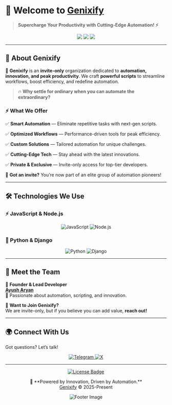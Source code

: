 <!-- Genixify - README.md -->

# 🚀 Welcome to [Genixify](https://github.com/Genixify)  

> **Supercharge Your Productivity with Cutting-Edge Automation! ⚡**  

<div align="center">
  <img src="https://img.shields.io/badge/🔒Private%20&%20Exclusive-Organization-blue?style=for-the-badge">
  <img src="https://img.shields.io/github/followers/ayusharyaneth?style=social">
  <img src="https://img.shields.io/github/stars/Genixify?style=social">
</div>

---

## 🌟 About Genixify  

🚀 **Genixify** is an **invite-only** organization dedicated to **automation, innovation, and peak productivity**. We craft **powerful scripts** to streamline workflows, boost efficiency, and redefine automation.  

> 🔥 **Why settle for ordinary when you can automate the extraordinary?**  

### ⚡ What We Offer  

✅ **Smart Automation** — Eliminate repetitive tasks with next-gen scripts.  

✅ **Optimized Workflows** — Performance-driven tools for peak efficiency.  

✅ **Custom Solutions** — Tailored automation for unique challenges.  

✅ **Cutting-Edge Tech** — Stay ahead with the latest innovations.  

✅ **Private & Exclusive** — Invite-only access for top-tier developers.  

🚀 **Got an invite?** You’re now part of an elite group of automation pioneers!  

---

## 🛠 Technologies We Use  

### ⚡ JavaScript & Node.js  
<p align="center">  
  <img src="https://img.shields.io/badge/JavaScript-F7DF1E?style=for-the-badge&logo=javascript&logoColor=black" alt="JavaScript" />  
  <img src="https://img.shields.io/badge/Node.js-339933?style=for-the-badge&logo=nodedotjs&logoColor=white" alt="Node.js" />  
</p>  

### 🐍 Python & Django  
<p align="center">  
  <img src="https://img.shields.io/badge/Python-3776AB?style=for-the-badge&logo=python&logoColor=white" alt="Python" />  
  <img src="https://img.shields.io/badge/Django-092D3F?style=for-the-badge&logo=django&logoColor=white" alt="Django" />  
</p>  

---

## 👥 Meet the Team  

👑 **Founder & Lead Developer**  
[**Ayush Aryan**](https://github.com/ayusharyaneth)  
🚀 Passionate about automation, scripting, and innovation.  

🎯 **Want to Join Genixify?**  
We are invite-only, but if you believe you can add value, **reach out!**  

---

## 🌍 Connect With Us  

Got questions? Let’s talk!  

<p align="center">
  <a href="https://t.me/AyushAryaneth">
    <img src="https://img.shields.io/badge/Telegram-2CA5E0?style=for-the-badge&logo=telegram&logoColor=white" alt="Telegram" />
  </a>
  <a href="https://x.com/ayusharyaneth">
    <img src="https://img.shields.io/badge/X-000?style=for-the-badge&logo=x" alt="X" />
  </a>
</p>

---

<p align="center">
    <a href="https://github.com/Genixify/.github/blob/main/profile/LICENSE">
      <img src="https://img.shields.io/static/v1.svg?style=for-the-badge&label=License&message=MIT&logoColor=d9e0ee&colorA=363a4f&colorB=b7bdf8" alt="License Badge">
    </a>
</p>

<p align="center">
    🚀 **Powered by Innovation, Driven by Automation.**  
    <br>  
    <a href="https://github.com/Genixify">Genixify</a> &copy; 2025-Present  
</p>

<p align="center">
    <img src="https://raw.githubusercontent.com/Long18/Long18/refs/heads/dev/assets/footers/cat_on_line.svg?sanitize=true" alt="Footer Image" />
</p>
